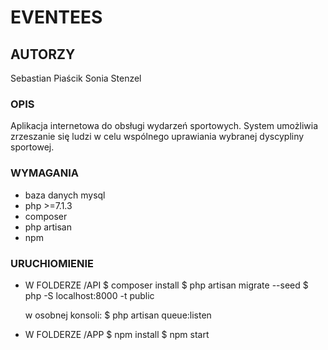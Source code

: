 # EVENTEES

## AUTORZY

  Sebastian Piaścik
  Sonia Stenzel

### OPIS

  Aplikacja internetowa do obsługi wydarzeń sportowych.
  System umożliwia zrzeszanie się ludzi w celu wspólnego uprawiania wybranej dyscypliny sportowej.

### WYMAGANIA

  * baza danych mysql
  * php >=7.1.3
  * composer
  * php artisan
  * npm

### URUCHIOMIENIE

  * W FOLDERZE /API
    $ composer install
    $ php artisan migrate --seed
    $ php -S localhost:8000 -t public

    w osobnej konsoli:
    $ php artisan queue:listen

  * W FOLDERZE /APP
    $ npm install
    $ npm start
